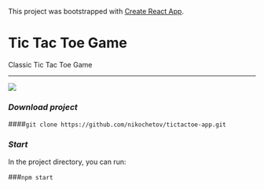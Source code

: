 This project was bootstrapped with [Create React App](https://github.com/facebook/create-react-app).

# Tic Tac Toe Game
Classic Tic Tac Toe Game
***

![](//yadi.sk/i/asiOxS_DVl_GQg)

### *Download project*

####`git clone https://github.com/nikochetov/tictactoe-app.git`

### *Start*

In the project directory, you can run:

###`npm start`
